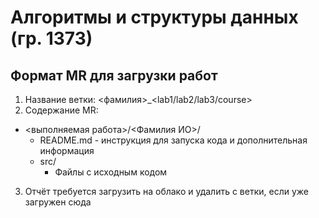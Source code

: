 # Алгоритмы и структуры данных (гр. 1373)
## Формат MR для загрузки работ
1. Название ветки: <фамилия>_<lab1/lab2/lab3/course>
2. Содержание MR:  
- <выполняемая работа>/<Фамилия ИО>/
    - README.md - инструкция для запуска кода и дополнительная информация
    - src/
        - Файлы с исходным кодом
3. Отчёт требуется загрузить на облако и удалить с ветки, если уже загружен сюда

